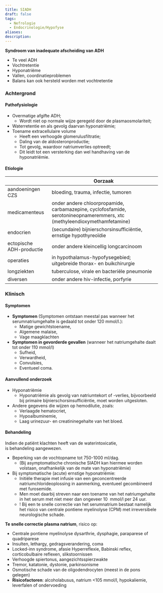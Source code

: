 ```yaml
---
title: SIADH
draft: false
tags:
  - Nefrologie
  - Endocrinologie/Hypofyse
aliases: 
description:
---
```


**Syndroom van inadequate afscheiding van ADH**
-   Te veel ADH
-   Vochtretentie
-   Hyponatriëme
-   Vallen, coordinatieproblemen
-   Balans kan ook hersteld worden met vochtretentie
### Achtergrond
#### Pathofysiologie
- Overmatige afgifte ADH;
	- Wordt niet op normale wijze geregeld door de plasmaosmolariteit;
- Waterretentie en als gevolg daarvan hyponatriëmie;
- Toename extracellulaire volume 
	- Heeft een verhoogde glomerulusfiltratie;
	- Daling van de aldosteronproductie;
	- Tot gevolg, waardoor natriumverlies optreedt;
	- Dit leidt tot een versterking dan wel handhaving van de hyponatriëmie.
#### Etiologie
|         |      Oorzaak                                                  |
| ------------------------ | ----------------------------------------------------------------------------------------- |
| aandoeningen CZS                          |   bloeding, trauma, infectie, tumoren                                                                                        |
| medicamenteus            | onder andere chloorpropamide, carbamazepine, cyclofosfamide, serotonineopnameremmers, xtc (methyleendioxymethamfetamine) |
| endocrien                | (secundaire) bijnierschorsinsufficiëntie, ernstige hypothyreoïdie                         |
| ectopische ADH-productie | onder andere kleincellig longcarcinoom                                                    |
| operaties                | in hypothalamus-hypofysegebied; uitgebreide thorax- en buikchirurgie                      |
| longziekten              | tuberculose, virale en bacteriële pneumonie                                               |
| diversen                 | onder andere hiv-infectie, porfyrie                                                       |


### Klinisch

#### Symptomen
- **Symptomen** (Symptomen ontstaan meestal pas wanneer het serumnatriumgehalte is gedaald tot onder 120 mmol/l.): 
	- Matige gewichtstoename, 
	- Algemene malaise, 
	- Vage maagklachten
- **Symptomen in gevorderde gevallen** (wanneer het natriumgehalte daalt tot onder 110 mmol/l)
	- Sufheid, 
	- Verwardheid, 
	- Convulsies,
	- Eventueel coma.
#### Aanvullend onderzoek
- Hyponatriëmie
	- Hyponatriëmie als gevolg van natriumtekort of -verlies, bijvoorbeeld bij primaire bijnierschorsinsufficiëntie, moet worden uitgesloten.
- Andere gegevens die wijzen op hemodilutie, zoals:
	- Verlaagde hematocriet, 
	- Hypoalbuminemie,
	- Laag urinezuur- en creatininegehalte van het bloed. 


#### Behandeling
Indien de patiënt klachten heeft van de waterintoxicatie, is behandeling aangewezen. 
- Beperking van de vochtopname tot 750-1000 ml/dag. 
	- (Bij asymptomatische chronische SIADH kan hiermee worden volstaan, onafhankelijk van de mate van hyponatriëmie)
- Bij symptomatische (acute) ernstige hyponatriëmie: 
	- Initiële therapie met infusie van een geconcentreerde natriumchlorideoplossing in aanmerking, eventueel gecombineerd met furosemide. 
	- Men moet daarbij streven naar een toename van het natriumgehalte in het serum met niet meer dan ongeveer 10  mmol/l per 24 uur. 
	- ! Bij een te snelle correctie van het serumnatrium bestaat namelijk het risico van centrale pontiene myelinolyse (CPM) met irreversibele neurologische schade.


**Te snelle correctie plasma natrium**, risico op: 
- Centrale pontiene myelinolyse dysarthrie, dysphagie, paraparese of quadriparese 
- Insulten, lethargy, gedragsverandering, coma 
- Locked-inn syndrome, afasie Hyperreflexie, Babinski reflex, corticobulbaire reflexen, slikstoornissen
- Verhoogde spiertonus, aangezichtsspierzwakte 
- Tremor, katatonie, dystonie, parkinsonisme 
- Osmotische schade van de oligodendrocyten (meest in de pons gelegen) 
- **Risicofactoren**: alcoholabusus, natrium <105 mmol/l, hypokaliemie, leverfalen of ondervoeding
